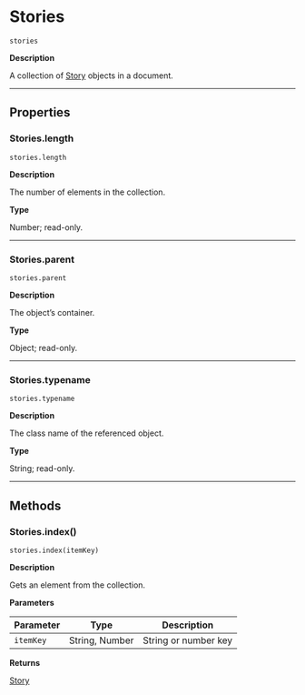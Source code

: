 # Stories

`stories`

**Description**

A collection of [Story](Story.md#jsobjref-story) objects in a document.

---

## Properties

### Stories.length

`stories.length`

**Description**

The number of elements in the collection.

**Type**

Number; read-only.

---

### Stories.parent

`stories.parent`

**Description**

The object’s container.

**Type**

Object; read-only.

---

### Stories.typename

`stories.typename`

**Description**

The class name of the referenced object.

**Type**

String; read-only.

---

## Methods

### Stories.index()

`stories.index(itemKey)`

**Description**

Gets an element from the collection.

**Parameters**

| Parameter   | Type           | Description          |
|-------------|----------------|----------------------|
| `itemKey`   | String, Number | String or number key |

**Returns**

[Story](Story.md#jsobjref-story)
